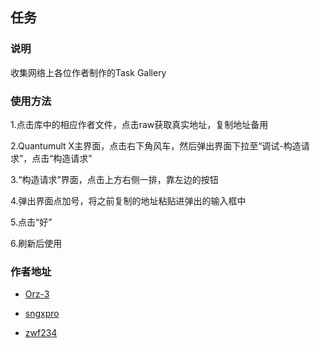## 任务

### 说明

收集网络上各位作者制作的Task Gallery

### 使用方法

1.点击库中的相应作者文件，点击raw获取真实地址，复制地址备用

2.Quantumult X主界面，点击右下角风车，然后弹出界面下拉至“调试-构造请求”，点击“构造请求”

3.“构造请求”界面，点击上方右侧一排，靠左边的按钮

4.弹出界面点加号，将之前复制的地址粘贴进弹出的输入框中

5.点击“好”

6.刷新后使用

### 作者地址

* [Orz-3](https://github.com/Orz-3/QuantumultX/tree/master/Task)

* [sngxpro](https://github.com/sngxpro/QuanX/blob/master/task/AllinOne.json)

* [zwf234](https://qxzy.top/rules/QuantumultX/qixin.json)
